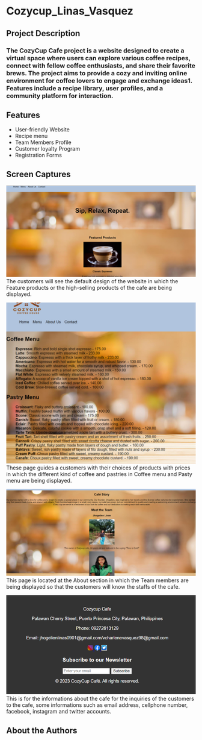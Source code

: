 # Cozycup_Linas_Vasquez  

## Project Description  
### The CozyCup Cafe project is a website designed to create a virtual space where users can explore various coffee recipes, connect with fellow coffee enthusiasts, and share their favorite brews. The project aims to provide a cozy and inviting online environment for coffee lovers to engage and exchange ideas1. Features include a recipe library, user profiles, and a community platform for interaction.  

## Features  
* User-friendly Website
* Recipe menu
* Team Members Profile
* Customer loyalty Program
* Registration Forms

## Screen Captures  
![Homepage IMG](https://github.com/gelien0901/Cozycup_Linas_Vasquez/blob/main/homepage.png)  
The customers will see the default design of the website in which the Feature products or the high-selling products of the cafe are being displayed.  

![Menus IMG](https://github.com/gelien0901/Cozycup_Linas_Vasquez/blob/main/Menus.png)  
These page guides a customers with their choices of products with prices in which the different kind of coffee and pastries in Coffee menu and Pasty menu are being displayed.  

![member IMG](https://github.com/gelien0901/Cozycup_Linas_Vasquez/blob/main/member.png)  
This page is located at the About section in which the Team members are being displayed so that the customers will know the staffs of the cafe.  

![contact IMG](https://github.com/gelien0901/Cozycup_Linas_Vasquez/blob/main/contact.png)  
This is for the informations about the cafe for the inquiries of the customers to the cafe, some informations such as email address, cellphone number, facebook, instagram and twitter accounts.  



## About the Authors
